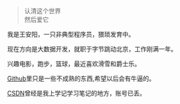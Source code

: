 > 认清这个世界  
> 然后爱它

我是王安阳，一只非典型程序员，猥琐发育中。

现在方向是大数据开发，就职于字节跳动北京，工作刚满一年。

兴趣电影，跑步，篮球，最近喜欢滑雪和爵士乐。

[Github](http://github.com/wayblink)里只是一些不成熟的东西,希望以后会有牛逼的。

[CSDN](https://blog.csdn.net/picway)曾经是我上学记学习笔记的地方，账号已丢。




